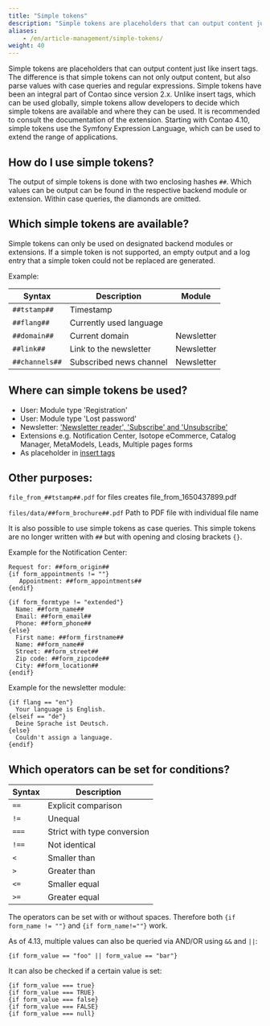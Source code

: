 ```yaml
---
title: "Simple tokens"
description: "Simple tokens are placeholders that can output content just like insert tags."
aliases:
    - /en/article-management/simple-tokens/
weight: 40
---
```


Simple tokens are placeholders that can output content just like insert tags. The difference is that simple tokens can not only output content, but also parse values with case queries and regular expressions. Simple tokens have been an integral part of Contao since version 2.x. Unlike insert tags, which can be used globally, simple tokens allow developers to decide which simple tokens are available and where they can be used. It is recommended to consult the documentation of the extension. Starting with Contao 4.10, simple tokens use the Symfony Expression Language, which can be used to extend the range of applications.

## How do I use simple tokens?

The output of simple tokens is done with two enclosing hashes `##`. Which values can be output can be found in the respective backend module or extension. Within case queries, the diamonds are omitted.

## Which simple tokens are available?

Simple tokens can only be used on designated backend modules or extensions. If a simple token is not supported, an empty output and a log entry that a simple token could not be replaced are generated.

Example:

| Syntax              | Description                                               | Module                       |
| --------------------| --------------------------------------------------------- | --------------------------- |
| `##tstamp##`        | Timestamp                                                 |                             |
| `##flang##`         | Currently used language                                   |                             |
| `##domain##`        | Current domain                                            | Newsletter                  |
| `##link##`          | Link to the newsletter                                    | Newsletter                  |
| `##channels##`      | Subscribed news channel                                   | Newsletter                  |


## Where can simple tokens be used?

- User: Module type 'Registration'
- User: Module type 'Lost password'
- Newsletter: ['Newsletter reader', 'Subscribe' and 'Unsubscribe'](https://docs.contao.org/manual/en/core-extensions/newsletter/newsletter-management/#personalizing-the-newsletter)
- Extensions e.g. Notification Center, Isotope eCommerce, Catalog Manager, MetaModels, Leads, Multiple pages forms
- As placeholder in [insert tags](https://docs.contao.org/manual/en/article-management/insert-tags/#miscellaneous)


## Other purposes:

`file_from_##tstamp##.pdf` for files creates file_from_1650437899.pdf

`files/data/##form_brochure##.pdf` Path to PDF file with individual file name

It is also possible to use simple tokens as case queries. This simple tokens are no longer written with `##` but with opening and closing brackets `{}`.

Example for the Notification Center:

```
Request for: ##form_origin##
{if form_appointments != ""}
   Appointment: ##form_appointments##
{endif}

{if form_formtype != "extended"}
  Name: ##form_name##
  Email: ##form_email##
  Phone: ##form_phone##
{else}
  First name: ##form_firstname##
  Name: ##form_name##
  Street: ##form_street##
  Zip code: ##form_zipcode##
  City: ##form_location##
{endif}
```

Example for the newsletter module:

```
{if flang == "en"}
  Your language is English.
{elseif == "de"}
  Deine Sprache ist Deutsch.
{else}
  Couldn't assign a language.
{endif}
```


## Which operators can be set for conditions?

| Syntax      | Description                   |
| ----------- | ------------------------------|
| `==`        | Explicit comparison           |
| `!=`        | Unequal                       |
| `===`       | Strict with type conversion   |
| `!==`       | Not identical                 |
| `<`         | Smaller than                  |
| `>`         | Greater than                  |
| `<=`        | Smaller equal                 |
| `>=`        | Greater equal                 |

The operators can be set with or without spaces. Therefore both `{if form_name != ""}` and `{if form_name!=""}` work.

As of 4.13, multiple values can also be queried via AND/OR using `&&` and `||`:

`{if form_value == "foo" || form_value == "bar"}`

It can also be checked if a certain value is set:

```
{if form_value === true}
{if form_value === TRUE}
{if form_value === false}
{if form_value === FALSE}
{if form_value === null}
```
